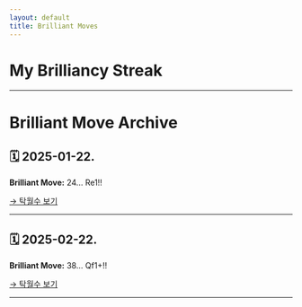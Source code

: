 ```yaml
---
layout: default
title: Brilliant Moves
---
```


# My Brilliancy Streak

---

# Brilliant Move Archive

## 🗓 2025-01-22.
**Brilliant Move:** 24... Re1!!

[→ 탁월수 보기](blog/2025-01-22-brilliant/)

---

## 🗓 2025-02-22.
**Brilliant Move:** 38... Qf1+!!

[→ 탁월수 보기](blog/2025-02-22-brilliant/)

---

